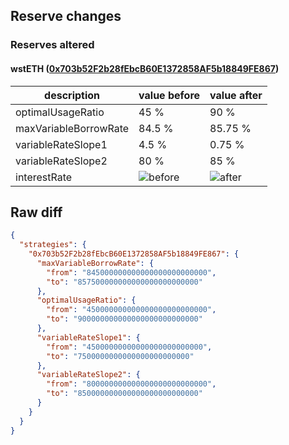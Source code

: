 ## Reserve changes

### Reserves altered

#### wstETH ([0x703b52F2b28fEbcB60E1372858AF5b18849FE867](https://era.zksync.network//address/0x703b52F2b28fEbcB60E1372858AF5b18849FE867))

| description | value before | value after |
| --- | --- | --- |
| optimalUsageRatio | 45 % | 90 % |
| maxVariableBorrowRate | 84.5 % | 85.75 % |
| variableRateSlope1 | 4.5 % | 0.75 % |
| variableRateSlope2 | 80 % | 85 % |
| interestRate | ![before](https://dash.onaave.com/api/static?variableRateSlope1=45000000000000000000000000&variableRateSlope2=800000000000000000000000000&optimalUsageRatio=450000000000000000000000000&baseVariableBorrowRate=0&maxVariableBorrowRate=845000000000000000000000000) | ![after](https://dash.onaave.com/api/static?variableRateSlope1=7500000000000000000000000&variableRateSlope2=850000000000000000000000000&optimalUsageRatio=900000000000000000000000000&baseVariableBorrowRate=0&maxVariableBorrowRate=857500000000000000000000000) |

## Raw diff

```json
{
  "strategies": {
    "0x703b52F2b28fEbcB60E1372858AF5b18849FE867": {
      "maxVariableBorrowRate": {
        "from": "845000000000000000000000000",
        "to": "857500000000000000000000000"
      },
      "optimalUsageRatio": {
        "from": "450000000000000000000000000",
        "to": "900000000000000000000000000"
      },
      "variableRateSlope1": {
        "from": "45000000000000000000000000",
        "to": "7500000000000000000000000"
      },
      "variableRateSlope2": {
        "from": "800000000000000000000000000",
        "to": "850000000000000000000000000"
      }
    }
  }
}
```